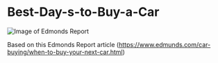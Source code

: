 # Best-Day-s-to-Buy-a-Car

![Image of Edmonds Report](https://ncumbo.github.com/images/TimeToBuy.png)

Based on this Edmonds Report article (https://www.edmunds.com/car-buying/when-to-buy-your-next-car.html)
